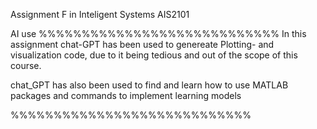 Assignment F in Inteligent Systems AIS2101


AI use
%%%%%%%%%%%%%%%%%%%%%%%%%%%%
In this assignment chat-GPT has been used to genereate Plotting- and visualization code, due to it being tedious and out of the scope of this course.

chat_GPT has also been used to find and learn how to use MATLAB packages and commands to implement learning models

%%%%%%%%%%%%%%%%%%%%%%%%%%%%
